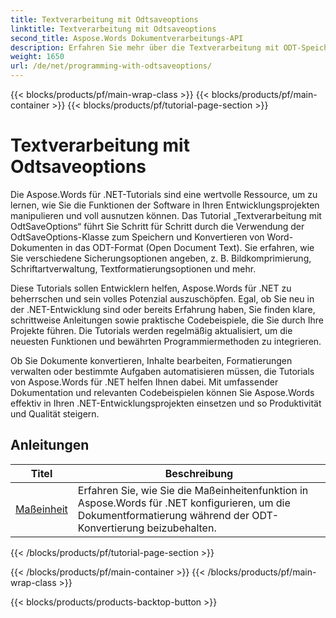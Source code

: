 ```yaml
---
title: Textverarbeitung mit Odtsaveoptions
linktitle: Textverarbeitung mit Odtsaveoptions
second_title: Aspose.Words Dokumentverarbeitungs-API
description: Erfahren Sie mehr über die Textverarbeitung mit ODT-Speicheroptionen in Aspose.Words für .NET. Detaillierte Tutorials mit Beispielcode zum Speichern von Word-Dokumenten im ODT-Format.
weight: 1650
url: /de/net/programming-with-odtsaveoptions/
---
```


{{< blocks/products/pf/main-wrap-class >}}
{{< blocks/products/pf/main-container >}}
{{< blocks/products/pf/tutorial-page-section >}}

# Textverarbeitung mit Odtsaveoptions

Die Aspose.Words für .NET-Tutorials sind eine wertvolle Ressource, um zu lernen, wie Sie die Funktionen der Software in Ihren Entwicklungsprojekten manipulieren und voll ausnutzen können. Das Tutorial „Textverarbeitung mit OdtSaveOptions“ führt Sie Schritt für Schritt durch die Verwendung der OdtSaveOptions-Klasse zum Speichern und Konvertieren von Word-Dokumenten in das ODT-Format (Open Document Text). Sie erfahren, wie Sie verschiedene Sicherungsoptionen angeben, z. B. Bildkomprimierung, Schriftartverwaltung, Textformatierungsoptionen und mehr.

Diese Tutorials sollen Entwicklern helfen, Aspose.Words für .NET zu beherrschen und sein volles Potenzial auszuschöpfen. Egal, ob Sie neu in der .NET-Entwicklung sind oder bereits Erfahrung haben, Sie finden klare, schrittweise Anleitungen sowie praktische Codebeispiele, die Sie durch Ihre Projekte führen. Die Tutorials werden regelmäßig aktualisiert, um die neuesten Funktionen und bewährten Programmiermethoden zu integrieren.

Ob Sie Dokumente konvertieren, Inhalte bearbeiten, Formatierungen verwalten oder bestimmte Aufgaben automatisieren müssen, die Tutorials von Aspose.Words für .NET helfen Ihnen dabei. Mit umfassender Dokumentation und relevanten Codebeispielen können Sie Aspose.Words effektiv in Ihren .NET-Entwicklungsprojekten einsetzen und so Produktivität und Qualität steigern.

 ## Anleitungen
| Titel | Beschreibung |
| --- | --- |
| [Maßeinheit](./measure-unit/) | Erfahren Sie, wie Sie die Maßeinheitenfunktion in Aspose.Words für .NET konfigurieren, um die Dokumentformatierung während der ODT-Konvertierung beizubehalten. |
{{< /blocks/products/pf/tutorial-page-section >}}

{{< /blocks/products/pf/main-container >}}
{{< /blocks/products/pf/main-wrap-class >}}

{{< blocks/products/products-backtop-button >}}
